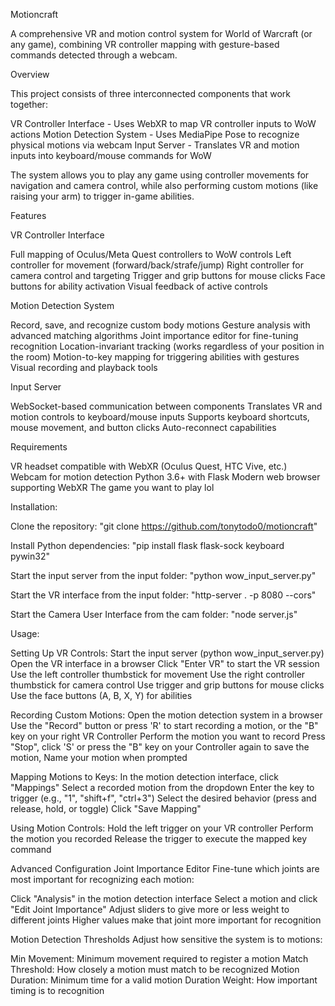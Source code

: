 Motioncraft

A comprehensive VR and motion control system for World of Warcraft (or any game), combining VR controller mapping with gesture-based commands detected through a webcam.

Overview

This project consists of three interconnected components that work together:

VR Controller Interface - Uses WebXR to map VR controller inputs to WoW actions
Motion Detection System - Uses MediaPipe Pose to recognize physical motions via webcam
Input Server - Translates VR and motion inputs into keyboard/mouse commands for WoW

The system allows you to play any game using controller movements for navigation and camera control, while also performing custom motions (like raising your arm) to trigger in-game abilities.

Features

VR Controller Interface

Full mapping of Oculus/Meta Quest controllers to WoW controls
Left controller for movement (forward/back/strafe/jump)
Right controller for camera control and targeting
Trigger and grip buttons for mouse clicks
Face buttons for ability activation
Visual feedback of active controls

Motion Detection System

Record, save, and recognize custom body motions
Gesture analysis with advanced matching algorithms
Joint importance editor for fine-tuning recognition
Location-invariant tracking (works regardless of your position in the room)
Motion-to-key mapping for triggering abilities with gestures
Visual recording and playback tools

Input Server

WebSocket-based communication between components
Translates VR and motion controls to keyboard/mouse inputs
Supports keyboard shortcuts, mouse movement, and button clicks
Auto-reconnect capabilities

Requirements

VR headset compatible with WebXR (Oculus Quest, HTC Vive, etc.)
Webcam for motion detection
Python 3.6+ with Flask
Modern web browser supporting WebXR
The game you want to play lol

Installation:

Clone the repository:
"git clone https://github.com/tonytodo0/motioncraft"

Install Python dependencies:
"pip install flask flask-sock keyboard pywin32"

Start the input server from the input folder:
"python wow_input_server.py"

Start the VR interface from the input folder:
"http-server . -p 8080 --cors"

Start the Camera User Interface from the cam folder:
"node server.js"

Usage:

Setting Up VR Controls:
Start the input server (python wow_input_server.py)
Open the VR interface in a browser
Click "Enter VR" to start the VR session
Use the left controller thumbstick for movement
Use the right controller thumbstick for camera control
Use trigger and grip buttons for mouse clicks
Use the face buttons (A, B, X, Y) for abilities

Recording Custom Motions:
Open the motion detection system in a browser
Use the "Record" button or press 'R' to start recording a motion, or the "B" key on your right VR Controller
Perform the motion you want to record
Press "Stop", click 'S' or press the "B" key on your Controller again to save the motion, 
Name your motion when prompted

Mapping Motions to Keys:
In the motion detection interface, click "Mappings"
Select a recorded motion from the dropdown
Enter the key to trigger (e.g., "1", "shift+f", "ctrl+3")
Select the desired behavior (press and release, hold, or toggle)
Click "Save Mapping"

Using Motion Controls:
Hold the left trigger on your VR controller
Perform the motion you recorded
Release the trigger to execute the mapped key command

Advanced Configuration
Joint Importance Editor
Fine-tune which joints are most important for recognizing each motion:

Click "Analysis" in the motion detection interface
Select a motion and click "Edit Joint Importance"
Adjust sliders to give more or less weight to different joints
Higher values make that joint more important for recognition

Motion Detection Thresholds
Adjust how sensitive the system is to motions:

Min Movement: Minimum movement required to register a motion
Match Threshold: How closely a motion must match to be recognized
Motion Duration: Minimum time for a valid motion
Duration Weight: How important timing is to recognition
